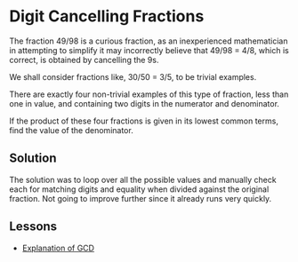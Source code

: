 # Digit Cancelling Fractions

The fraction 49/98 is a curious fraction, as an inexperienced mathematician 
in attempting to simplify it may incorrectly believe that 49/98 = 4/8, which 
is correct, is obtained by cancelling the 9s.

We shall consider fractions like, 30/50 = 3/5, to be trivial examples.

There are exactly four non-trivial examples of this type of fraction, less 
than one in value, and containing two digits in the numerator and denominator.

If the product of these four fractions is given in its lowest common terms, 
find the value of the denominator.


## Solution 


The solution was to loop over all the possible values and manually check
each for matching digits and equality when divided against the original 
fraction.  Not going to improve further since it already runs very quickly.


## Lessons


* [Explanation of GCD](https://stackoverflow.com/questions/11175131/code-for-greatest-common-divisor-in-python)